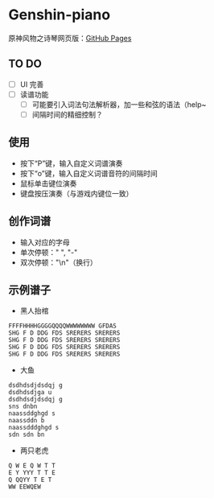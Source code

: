 # Genshin-piano

原神风物之诗琴网页版：[GitHub Pages](https://blog.ranying.xyz/Genshin-piano/)

## TO DO

- [ ] UI 完善
- [ ] 读谱功能
    - [ ] 可能要引入词法句法解析器，加一些和弦的语法（help~
    - [ ] 间隔时间的精细控制？

## 使用

- 按下“P”键，输入自定义词谱演奏
- 按下“o”键，输入自定义词谱音符的间隔时间
- 鼠标单击键位演奏
- 键盘按压演奏（与游戏内键位一致）

## 创作词谱

- 输入对应的字母
- 单次停顿：" ", "-"
- 双次停顿："\n"（换行）

## 示例谱子

- 黑人抬棺

```
FFFFHHHHGGGGQQQQWWWWWWWW GFDAS
SHG F D DDG FDS SRERERS SRERERS
SHG F D DDG FDS SRERERS SRERERS
SHG F D DDG FDS SRERERS SRERERS
SHG F D DDG FDS SRERERS SRERERS
```

- 大鱼

```
dsdhdsdjdsdqj g
dsdhdsdjga u
dsdhdsdjdsdqj g
sns dnbn
naassddghgd s
naassddn b
naassdddghgd s
sdn sdn bn
```

- 两只老虎

```
Q W E Q W T T
E Y YYY T T E
Q QQYY T E T
WW EEWQEW
```
<!--

勾指起誓
电脑端
BASAAADAAASDSSAD
BASAASDSAAASSDSAA
BASAASDSAAASDSAD
BASAASDSAAASDSAD
BASAASDSAASSDSAA
SAGAAASAASAAAGD
AGGAAAGSAASAASA
SAGAAGGSAASAAGDD
SAGAAAGSAASAAASA
-->